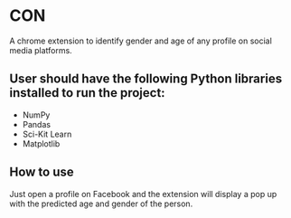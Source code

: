 # CON
A chrome extension to identify gender and age of any profile on social media platforms.

## User should have the following Python libraries installed to run the project:

- NumPy
- Pandas
- Sci-Kit Learn
- Matplotlib

## How to use

Just open a profile on Facebook and the extension will display a pop up with the predicted age and gender of the person.